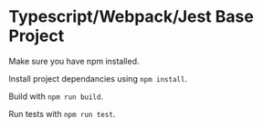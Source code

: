 # Typescript/Webpack/Jest Base Project

Make sure you have npm installed.

Install project dependancies using `npm install`.

Build with `npm run build`.

Run tests with `npm run test`.
